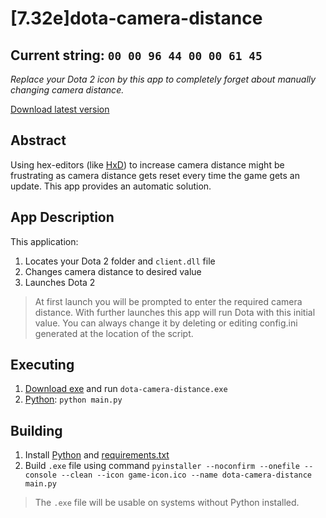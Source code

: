 # [7.32e]dota-camera-distance

## Current string: ```00 00 96 44 00 00 61 45```

*Replace your Dota 2 icon by this app to completely forget about manually changing camera distance.*

[Download latest version](https://github.com/searayeah/dota-camera-distance/releases/latest/download/dota-camera-distance.exe)

## Abstract

Using hex-editors (like [HxD](https://mh-nexus.de/en/hxd/)) to increase camera distance might be frustrating as camera distance gets reset every time the game gets an update. This app provides an automatic solution.

## App Description

This application:

1. Locates your Dota 2 folder and ```client.dll``` file
2. Changes camera distance to desired value
3. Launches Dota 2

> At first launch you will be prompted to enter the required camera distance. With further launches this app will run Dota with this initial value. You can always change it by deleting or editing config.ini generated at the location of the script.

## Executing

1. [Download exe](https://github.com/searayeah/dota-camera-distance/releases/latest/download/dota-camera-distance.exe) and run  ```dota-camera-distance.exe```
2. [Python](https://www.python.org/): ```python main.py```

## Building

1. Install [Python](https://www.python.org/downloads/) and [requirements.txt](https://stackoverflow.com/a/15593865)
2. Build ```.exe``` file using command ```pyinstaller --noconfirm --onefile --console --clean --icon game-icon.ico --name dota-camera-distance main.py```

> The ```.exe``` file will be usable on systems without Python installed.
